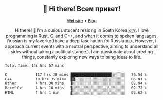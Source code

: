 <h2 align="center">👋 Hi there! Всем привет!</h2>
<p align="center">
  <a href="https://urdekcah.ru">Website</a> •
  <a href="https://urdekcah.blog">Blog</a>
</p>

<p align="center">
  Hi there! 👋 I'm a curious student residing in South Korea 🇰🇷. I love programming in Rust, C, and C++, and when it comes to spoken languages, Russian is my favorite(I have a deep fascination for Russia 🇷🇺, However, I approach current events with a neutral perspective, aiming to understand all sides without taking a political stance.). I am passionate about creating things, constantly exploring new ways to bring ideas to life.
</p>

<!--START_SECTION:waka-->

```txt
Total Time: 148 hrs 57 mins

C             117 hrs 28 mins ███████████████████░░░░░░   76.54 %
C++           10 hrs 35 mins  █▓░░░░░░░░░░░░░░░░░░░░░░░   06.91 %
Other         4 hrs 30 mins   ▓░░░░░░░░░░░░░░░░░░░░░░░░   02.94 %
Makefile      4 hrs 10 mins   ▓░░░░░░░░░░░░░░░░░░░░░░░░   02.72 %
HTML          4 hrs 1 min     ▓░░░░░░░░░░░░░░░░░░░░░░░░   02.62 %
```

<!--END_SECTION:waka-->

<!--
**urdekcah/urdekcah** is a ✨ _special_ ✨ repository because its `README.md` (this file) appears on your GitHub profile.

Here are some ideas to get you started:

- 🔭 I’m currently working on ...
- 🌱 I’m currently learning ...
- 👯 I’m looking to collaborate on ...
- 🤔 I’m looking for help with ...
- 💬 Ask me about ...
- 📫 How to reach me: ...
- 😄 Pronouns: ...
- ⚡ Fun fact: ...
-->
